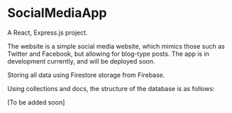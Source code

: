 # SocialMediaApp

A React, Express.js project.

The website is a simple social media website, which mimics those such as Twitter and Facebook, but allowing for blog-type posts.
The app is in development currently, and will be deployed soon.

Storing all data using Firestore storage from Firebase.

Using collections and docs, the structure of the database is as follows:

[To be added soon]
